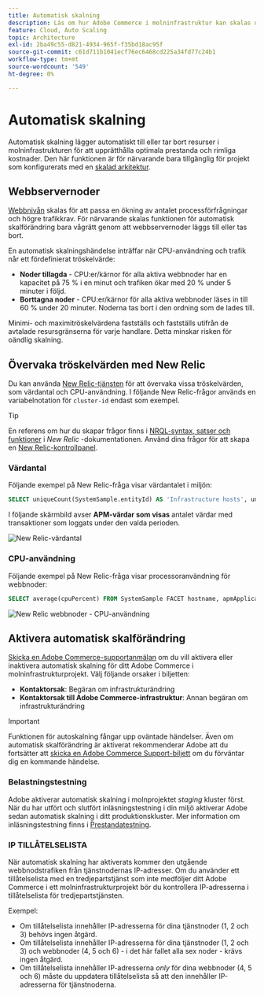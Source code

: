 ```yaml
---
title: Automatisk skalning
description: Läs om hur Adobe Commerce i molninfrastruktur kan skalas upp för att tillgodose resurskrav.
feature: Cloud, Auto Scaling
topic: Architecture
exl-id: 2ba49c55-d821-4934-965f-f35bd18ac95f
source-git-commit: c61d711b1041ecf76ec6468cd225a34fd77c24b1
workflow-type: tm+mt
source-wordcount: '549'
ht-degree: 0%

---
```


# Automatisk skalning

Automatisk skalning lägger automatiskt till eller tar bort resurser i molninfrastrukturen för att upprätthålla optimala prestanda och rimliga kostnader. Den här funktionen är för närvarande bara tillgänglig för projekt som konfigurerats med en [skalad arkitektur](scaled-architecture.md).

## Webbservernoder

[Webbnivån](scaled-architecture.md#web-tier) skalas för att passa en ökning av antalet processförfrågningar och högre trafikkrav. För närvarande skalas funktionen för automatisk skalförändring bara vågrätt genom att webbservernoder läggs till eller tas bort.

En automatisk skalningshändelse inträffar när CPU-användning och trafik når ett fördefinierat tröskelvärde:

- **Noder tillagda** - CPU:er/kärnor för alla aktiva webbnoder har en kapacitet på 75 % i en minut och trafiken ökar med 20 % under 5 minuter i följd.
- **Borttagna noder** - CPU:er/kärnor för alla aktiva webbnoder läses in till 60 % under 20 minuter. Noderna tas bort i den ordning som de lades till.

Minimi- och maximitröskelvärdena fastställs och fastställs utifrån de avtalade resursgränserna för varje handlare. Detta minskar risken för oändlig skalning.

## Övervaka tröskelvärden med New Relic

Du kan använda [New Relic-tjänsten](../monitor/new-relic-service.md) för att övervaka vissa tröskelvärden, som värdantal och CPU-användning. I följande New Relic-frågor används en variabelnotation för `cluster-id` endast som exempel.

>[!TIP]
>
>En referens om hur du skapar frågor finns i [NRQL-syntax, satser och funktioner](https://docs.newrelic.com/docs/query-your-data/nrql-new-relic-query-language/get-started/nrql-syntax-clauses-functions/) i _New Relic_ -dokumentationen.
>Använd dina frågor för att skapa en [New Relic-kontrollpanel](https://docs.newrelic.com/docs/query-your-data/explore-query-data/dashboards/introduction-dashboards/).

### Värdantal

Följande exempel på New Relic-fråga visar värdantalet i miljön:

```sql
SELECT uniqueCount(SystemSample.entityId) AS 'Infrastructure hosts', uniqueCount(Transaction.host) AS 'APM hosts seen' FROM SystemSample, Transaction where (Transaction.appName = 'cluster-id_stg' AND Transaction.transactionType = 'Web') OR SystemSample.apmApplicationNames LIKE '%|cluster-id_stg|%' TIMESERIES SINCE 3 HOURS AGO
```

I följande skärmbild avser **APM-värdar som visas** antalet värdar med transaktioner som loggats under den valda perioden.

![New Relic-värdantal](../../assets/new-relic/host-count.png)

### CPU-användning

Följande exempel på New Relic-fråga visar processoranvändning för webbnoder:

```sql
SELECT average(cpuPercent) FROM SystemSample FACET hostname, apmApplicationNames WHERE instanceType LIKE 'c%' TIMESERIES SINCE 3 HOURS AGO
```

![New Relic webbnoder - CPU-användning](../../assets/new-relic/web-node-cpu-usage.png)

## Aktivera automatisk skalförändring

[Skicka en Adobe Commerce-supportanmälan](https://experienceleague.adobe.com/docs/commerce-knowledge-base/kb/help-center-guide/magento-help-center-user-guide.html#submit-ticket) om du vill aktivera eller inaktivera automatisk skalning för ditt Adobe Commerce i molninfrastrukturprojekt. Välj följande orsaker i biljetten:

- **Kontaktorsak**: Begäran om infrastrukturändring
- **Kontaktorsak till Adobe Commerce-infrastruktur**: Annan begäran om infrastrukturändring

>[!IMPORTANT]
>
>Funktionen för autoskalning fångar upp oväntade händelser. Även om automatisk skalförändring är aktiverat rekommenderar Adobe att du fortsätter att [skicka en Adobe Commerce Support-biljett](https://experienceleague.adobe.com/docs/commerce-knowledge-base/kb/help-center-guide/magento-help-center-user-guide.html#submit-ticket) om du förväntar dig en kommande händelse.

### Belastningstestning

Adobe aktiverar automatisk skalning i molnprojektet _staging_ kluster först. När du har utfört och slutfört inläsningstestning i din miljö aktiverar Adobe sedan automatisk skalning i ditt produktionskluster. Mer information om inläsningstestning finns i [Prestandatestning](../launch/checklist.md#performance-testing).

### IP TILLÅTELSELISTA

När automatisk skalning har aktiverats kommer den utgående webbnodstrafiken från tjänstnodernas IP-adresser. Om du använder ett tillåtelselista med en tredjepartstjänst som inte medföljer ditt Adobe Commerce i ett molninfrastrukturprojekt bör du kontrollera IP-adresserna i tillåtelselista för tredjepartstjänsten.

Exempel:

- Om tillåtelselista innehåller IP-adresserna för dina tjänstnoder (1, 2 och 3) behövs ingen åtgärd.
- Om tillåtelselista innehåller IP-adresserna för dina tjänstnoder (1, 2 och 3) och webbnoder (4, 5 och 6) - i det här fallet alla sex noder - krävs ingen åtgärd.
- Om tillåtelselista innehåller IP-adresserna _only_ för dina webbnoder (4, 5 och 6) måste du uppdatera tillåtelselista så att den innehåller IP-adresserna för tjänstnoderna.
